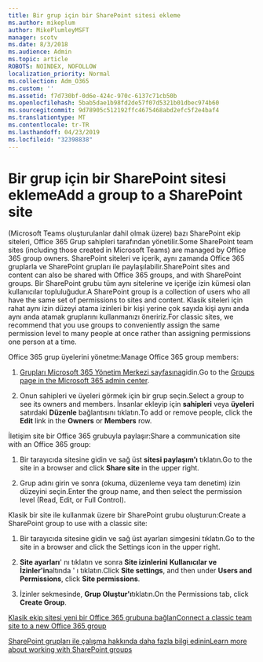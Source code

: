 ```yaml
---
title: Bir grup için bir SharePoint sitesi ekleme
ms.author: mikeplum
author: MikePlumleyMSFT
manager: scotv
ms.date: 8/3/2018
ms.audience: Admin
ms.topic: article
ROBOTS: NOINDEX, NOFOLLOW
localization_priority: Normal
ms.collection: Adm_O365
ms.custom: ''
ms.assetid: f7d730bf-0d6e-424c-970c-6137c71cb50b
ms.openlocfilehash: 5bab5dae1b98fd2de57f07d5321b01dbec974b60
ms.sourcegitcommit: 9d78905c512192ffc4675468abd2efc5f2e4baf4
ms.translationtype: MT
ms.contentlocale: tr-TR
ms.lasthandoff: 04/23/2019
ms.locfileid: "32398838"
---
```

# <a name="add-a-group-to-a-sharepoint-site"></a><span data-ttu-id="dfd32-102">Bir grup için bir SharePoint sitesi ekleme</span><span class="sxs-lookup"><span data-stu-id="dfd32-102">Add a group to a SharePoint site</span></span>

<span data-ttu-id="dfd32-103">(Microsoft Teams oluşturulanlar dahil olmak üzere) bazı SharePoint ekip siteleri, Office 365 Grup sahipleri tarafından yönetilir.</span><span class="sxs-lookup"><span data-stu-id="dfd32-103">Some SharePoint team sites (including those created in Microsoft Teams) are managed by Office 365 group owners.</span></span> <span data-ttu-id="dfd32-104">SharePoint siteleri ve içerik, aynı zamanda Office 365 gruplarla ve SharePoint grupları ile paylaşılabilir.</span><span class="sxs-lookup"><span data-stu-id="dfd32-104">SharePoint sites and content can also be shared with Office 365 groups, and with SharePoint groups.</span></span> <span data-ttu-id="dfd32-105">Bir SharePoint grubu tüm aynı sitelerine ve içeriğe izin kümesi olan kullanıcılar topluluğudur.</span><span class="sxs-lookup"><span data-stu-id="dfd32-105">A SharePoint group is a collection of users who all have the same set of permissions to sites and content.</span></span> <span data-ttu-id="dfd32-106">Klasik siteleri için rahat aynı izin düzeyi atama izinleri bir kişi yerine çok sayıda kişi aynı anda aynı anda atamak gruplarını kullanmanızı öneririz.</span><span class="sxs-lookup"><span data-stu-id="dfd32-106">For classic sites, we recommend that you use groups to conveniently assign the same permission level to many people at once rather than assigning permissions one person at a time.</span></span>
  
<span data-ttu-id="dfd32-107">Office 365 grup üyelerini yönetme:</span><span class="sxs-lookup"><span data-stu-id="dfd32-107">Manage Office 365 group members:</span></span>
  
1. <span data-ttu-id="dfd32-108">[Grupları Microsoft 365 Yönetim Merkezi sayfasına](https://portal.office.com/adminportal/home#/groups)gidin.</span><span class="sxs-lookup"><span data-stu-id="dfd32-108">Go to the [Groups page in the Microsoft 365 admin center](https://portal.office.com/adminportal/home#/groups).</span></span>
    
2. <span data-ttu-id="dfd32-109">Onun sahipleri ve üyeleri görmek için bir grup seçin.</span><span class="sxs-lookup"><span data-stu-id="dfd32-109">Select a group to see its owners and members.</span></span> <span data-ttu-id="dfd32-110">İnsanlar ekleyip için **sahipleri** veya **üyeleri** satırdaki **Düzenle** bağlantısını tıklatın.</span><span class="sxs-lookup"><span data-stu-id="dfd32-110">To add or remove people, click the **Edit** link in the **Owners** or **Members** row.</span></span> 
    
<span data-ttu-id="dfd32-111">İletişim site bir Office 365 grubuyla paylaşır:</span><span class="sxs-lookup"><span data-stu-id="dfd32-111">Share a communication site with an Office 365 group:</span></span>
  
1. <span data-ttu-id="dfd32-112">Bir tarayıcıda sitesine gidin ve sağ üst **sitesi paylaşım'ı** tıklatın.</span><span class="sxs-lookup"><span data-stu-id="dfd32-112">Go to the site in a browser and click **Share site** in the upper right.</span></span> 
    
2. <span data-ttu-id="dfd32-113">Grup adını girin ve sonra (okuma, düzenleme veya tam denetim) izin düzeyini seçin.</span><span class="sxs-lookup"><span data-stu-id="dfd32-113">Enter the group name, and then select the permission level (Read, Edit, or Full Control).</span></span>
    
<span data-ttu-id="dfd32-114">Klasik bir site ile kullanmak üzere bir SharePoint grubu oluşturun:</span><span class="sxs-lookup"><span data-stu-id="dfd32-114">Create a SharePoint group to use with a classic site:</span></span>
  
1. <span data-ttu-id="dfd32-115">Bir tarayıcıda sitesine gidin ve sağ üst ayarları simgesini tıklatın.</span><span class="sxs-lookup"><span data-stu-id="dfd32-115">Go to the site in a browser and click the Settings icon in the upper right.</span></span>
    
2. <span data-ttu-id="dfd32-116">**Site ayarları**' nı tıklatın ve sonra **Site izinlerini** **Kullanıcılar ve İzinler'in**altında ' ı tıklatın.</span><span class="sxs-lookup"><span data-stu-id="dfd32-116">Click **Site settings**, and then under **Users and Permissions**, click **Site permissions**.</span></span>
    
3. <span data-ttu-id="dfd32-117">İzinler sekmesinde, **Grup Oluştur'ı**tıklatın.</span><span class="sxs-lookup"><span data-stu-id="dfd32-117">On the Permissions tab, click **Create Group**.</span></span>
    
[<span data-ttu-id="dfd32-118">Klasik ekip sitesi yeni bir Office 365 grubuna bağlan</span><span class="sxs-lookup"><span data-stu-id="dfd32-118">Connect a classic team site to a new Office 365 group</span></span>](https://go.microsoft.com/fwlink/?linkid=2008654)
  
[<span data-ttu-id="dfd32-119">SharePoint grupları ile çalışma hakkında daha fazla bilgi edinin</span><span class="sxs-lookup"><span data-stu-id="dfd32-119">Learn more about working with SharePoint groups</span></span>](https://go.microsoft.com/fwlink/?linkid=874658)
  

